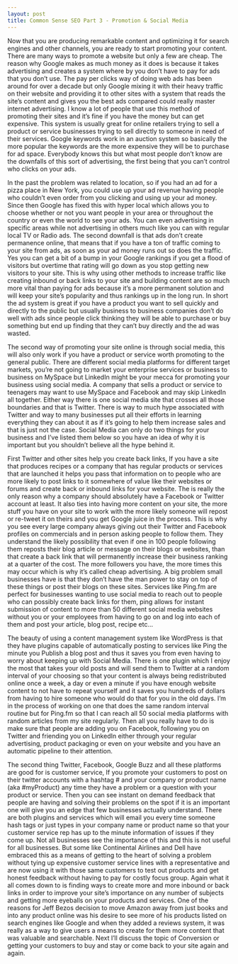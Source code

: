 ```yaml
---
layout: post
title: Common Sense SEO Part 3 - Promotion & Social Media
---
```


Now that you are producing remarkable content and optimizing it for search engines and other channels, you are ready to start promoting your content. There are many ways to promote a website but only a few are cheap. The reason why Google makes as much money as it does is because it takes advertising and creates a system where by you don’t have to pay for ads that you don’t use. The pay per clicks way of doing web ads has been around for over a decade but only Google mixing it with their heavy traffic on their website and providing it to other sites with a system that reads the site’s content and gives you the best ads compared could really master internet advertising. I know a lot of people that use this method of promoting their sites and it’s fine if you have the money but can get expensive. This system is usually great for online retailers trying to sell a product or service businesses trying to sell directly to someone in need of their services. Google keywords work in an auction system so basically the more popular the keywords are the more expensive they will be to purchase for ad space. Everybody knows this but what most people don’t know are the downfalls of this sort of advertising, the first being that you can’t control who clicks on your ads.

In the past the problem was related to location, so if you had an ad for a pizza place in New York, you could use up your ad revenue having people who couldn’t even order from you clicking and using up your ad money. Since then Google has fixed this with hyper local which allows you to choose whether or not you want people in your area or throughout the country or even the world to see your ads. You can even advertising in specific areas while not advertising in others much like you can with regular local TV or Radio ads. The second downfall is that ads don’t create permanence online, that means that if you have a ton of traffic coming to your site from ads, as soon as your ad money runs out so does the traffic. Yes you can get a bit of a bump in your Google rankings if you get a flood of visitors but overtime that rating will go down as you stop getting new visitors to your site. This is why using other methods to increase traffic like creating inbound or back links to your site and building content are so much more vital than paying for ads because it’s a more permanent solution and will keep your site’s popularity and thus rankings up in the long run. In short the ad system is great if you have a product you want to sell quickly and directly to the public but usually business to business companies don’t do well with ads since people click thinking they will be able to purchase or buy something but end up finding that they can’t buy directly and the ad was wasted.

The second way of promoting your site online is through social media, this will also only work if you have a product or service worth promoting to the general public. There are different social media platforms for different target markets, you’re not going to market your enterprise services or business to business on MySpace but LinkedIn might be your mecca for promoting your business using social media. A company that sells a product or service to teenagers may want to use MySpace and Facebook and may skip LinkedIn all together. Either way there is one social media site that crosses all those boundaries and that is Twitter. There is way to much hype associated with Twitter and way to many businesses put all their efforts in learning everything they can about it as if it’s going to help them increase sales and that is just not the case. Social Media can only do two things for your business and I’ve listed them below so you have an idea of why it is important but you shouldn’t believe all the hype behind it.

First Twitter and other sites help you create back links, If you have a site that produces recipes or a company that has regular products or services that are launched it helps you pass that information on to people who are more likely to post links to it somewhere of value like their websites or forums and create back or inbound links for your website. The is really the only reason why a company should absolutely have a Facebook or Twitter account at least. It also ties into having more content on your site, the more stuff you have on your site to work with the more likely someone will repost or re-tweet it on theirs and you get Google juice in the process. This is why you see every large company always giving out their Twitter and Facebook profiles on commercials and in person asking people to follow them. They understand the likely possibility that even if one in 100 people following them reposts their blog article or message on their blogs or websites, than that create a back link that will permanently increase their business ranking at a quarter of the cost. The more followers you have, the more times this may occur which is why it’s called cheap advertising. A big problem small businesses have is that they don’t have the man power to stay on top of these things or post their blogs on these sites. Services like Ping.fm are perfect for businesses wanting to use social media to reach out to people who can possibly create back links for them, ping allows for instant submission of content to more than 50 different social media websites without you or your employees from having to go on and log into each of them and post your article, blog post, recipe etc…

The beauty of using a content management system like WordPress is that they have plugins capable of automatically posting to services like Ping the minute you Publish a blog post and thus it saves you from even having to worry about keeping up with Social Media. There is one plugin which I enjoy the most that takes your old posts and will send them to Twitter at a random interval of your choosing so that your content is always being redistributed online once a week, a day or even a minute if you have enough website content to not have to repeat yourself and it saves you hundreds of dollars from having to hire someone who would do that for you in the old days. I’m in the process of working on one that does the same random interval routine but for Ping.fm so that I can reach all 50 social media platforms with random articles from my site regularly. Then all you really have to do is make sure that people are adding you on Facebook, following you on Twitter and friending you on LinkedIn either through your regular advertising, product packaging or even on your website and you have an automatic pipeline to their attention.

The second thing Twitter, Facebook, Google Buzz and all these platforms are good for is customer service, If you promote your customers to post on their twitter accounts with a hashtag # and your company or product name (aka #myProduct) any time they have a problem or a question with your product or service. Then you can see instant on demand feedback that people are having and solving their problems on the spot if it is an important one will give you an edge that few businesses actually understand. There are both plugins and services which will email you every time someone hash tags or just types in your company name or product name so that your customer service rep has up to the minute information of issues if they come up. Not all businesses see the importance of this and this is not useful for all businesses. But some like Continental Airlines and Dell have embraced this as a means of getting to the heart of solving a problem without tying up expensive customer service lines with a representative and are now using it with those same customers to test out products and get honest feedback without having to pay for costly focus group. Again what it all comes down to is finding ways to create more and more inbound or back links in order to improve your site’s importance on any number of subjects and getting more eyeballs on your products and services. One of the reasons for Jeff Bezos decision to move Amazon away from just books and into any product online was his desire to see more of his products listed on search engines like Google and when they added a reviews system, it was really as a way to give users a means to create for them more content that was valuable and searchable. Next I’ll discuss the topic of Conversion or getting your customers to buy and stay or come back to your site again and again.
